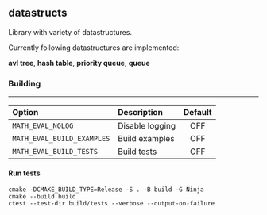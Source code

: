 ## datastructs

Library with variety of datastructures.

Currently following datastructures are implemented:

**avl tree**, **hash table**, **priority queue**, **queue**

### Building

---

| Option                     | Description     | Default |
| :------------------------- | :-------------- | :-----: |
| `MATH_EVAL_NOLOG`          | Disable logging |   OFF   |
| `MATH_EVAL_BUILD_EXAMPLES` | Build examples  |   OFF   |
| `MATH_EVAL_BUILD_TESTS`    | Build tests     |   OFF   |

#### Run tests

    cmake -DCMAKE_BUILD_TYPE=Release -S . -B build -G Ninja
    cmake --build build
    ctest --test-dir build/tests --verbose --output-on-failure
